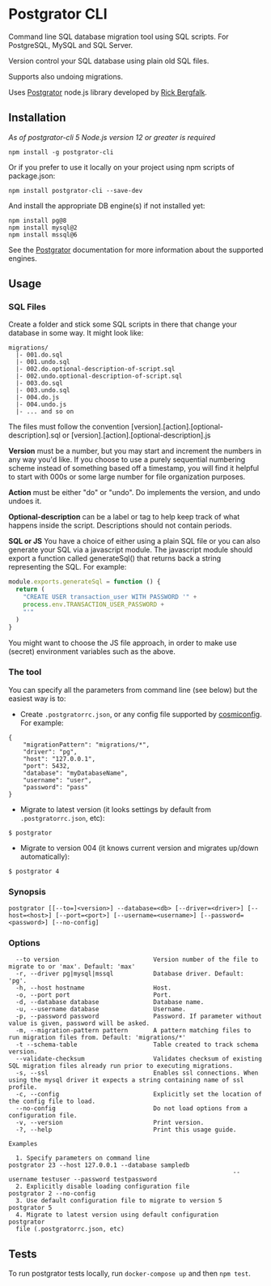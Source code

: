 # Postgrator CLI

Command line SQL database migration tool using SQL scripts. For PostgreSQL, MySQL and SQL Server.

Version control your SQL database using plain old SQL files.

Supports also undoing migrations.

Uses [Postgrator](https://github.com/rickbergfalk/postgrator) node.js library developed by [Rick Bergfalk](https://github.com/rickbergfalk).

## Installation

*As of postgrator-cli 5 Node.js version 12 or greater is required*

```
npm install -g postgrator-cli
```

Or if you prefer to use it locally on your project using npm scripts of package.json:

```
npm install postgrator-cli --save-dev
```

And install the appropriate DB engine(s) if not installed yet:

```
npm install pg@8
npm install mysql@2
npm install mssql@6
```

See the [Postgrator](https://github.com/rickbergfalk/postgrator) documentation for more information about the supported engines.

## Usage

### SQL Files

Create a folder and stick some SQL scripts in there that change your database in some way. It might look like:

```
migrations/
  |- 001.do.sql
  |- 001.undo.sql
  |- 002.do.optional-description-of-script.sql
  |- 002.undo.optional-description-of-script.sql
  |- 003.do.sql
  |- 003.undo.sql
  |- 004.do.js
  |- 004.undo.js
  |- ... and so on
```

The files must follow the convention
[version].[action].[optional-description].sql or
[version].[action].[optional-description].js

**Version** must be a number, but you may start and increment the numbers in any
way you'd like. If you choose to use a purely sequential numbering scheme
instead of something based off a timestamp, you will find it helpful to start
with 000s or some large number for file organization purposes.

**Action** must be either "do" or "undo". Do implements the version, and undo
undoes it.

**Optional-description** can be a label or tag to help keep track of what
happens inside the script. Descriptions should not contain periods.

**SQL or JS** You have a choice of either using a plain SQL file or you can also
generate your SQL via a javascript module. The javascript module should export a
function called generateSql() that returns back a string representing the SQL.
For example:

```js
module.exports.generateSql = function () {
  return (
    "CREATE USER transaction_user WITH PASSWORD '" +
    process.env.TRANSACTION_USER_PASSWORD +
    "'"
  )
}
```

You might want to choose the JS file approach, in order to make use (secret)
environment variables such as the above.

### The tool

You can specify all the parameters from command line (see below) but the easiest way is to:

* Create `.postgratorrc.json`, or any config file supported by [cosmiconfig](https://github.com/davidtheclark/cosmiconfig). For example:

```
{
    "migrationPattern": "migrations/*",
    "driver": "pg",
    "host": "127.0.0.1",
    "port": 5432,
    "database": "myDatabaseName",
    "username": "user",
    "password": "pass"
}
```

* Migrate to latest version (it looks settings by default from `.postgratorrc.json`, etc):
```
$ postgrator
```

* Migrate to version 004 (it knows current version and migrates up/down automatically):
```
$ postgrator 4
```


### Synopsis

```
postgrator [[--to=]<version>] --database=<db> [--driver=<driver>] [--host=<host>] [--port=<port>] [--username=<username>] [--password=<password>] [--no-config]
```

### Options

```
  --to version                          Version number of the file to migrate to or 'max'. Default: 'max'
  -r, --driver pg|mysql|mssql           Database driver. Default: 'pg'.
  -h, --host hostname                   Host.
  -o, --port port                       Port.
  -d, --database database               Database name.
  -u, --username database               Username.
  -p, --password password               Password. If parameter without value is given, password will be asked.
  -m, --migration-pattern pattern       A pattern matching files to run migration files from. Default: 'migrations/*'
  -t --schema-table                     Table created to track schema version.
  --validate-checksum                   Validates checksum of existing SQL migration files already run prior to executing migrations.
  -s, --ssl                             Enables ssl connections. When using the mysql driver it expects a string containing name of ssl profile.
  -c, --config                          Explicitly set the location of the config file to load.
  --no-config                           Do not load options from a configuration file.
  -v, --version                         Print version.
  -?, --help                            Print this usage guide.

Examples

  1. Specify parameters on command line                       postgrator 23 --host 127.0.0.1 --database sampledb
                                                              --username testuser --password testpassword
  2. Explicitly disable loading configuration file            postgrator 2 --no-config
  3. Use default configuration file to migrate to version 5   postgrator 5
  4. Migrate to latest version using default configuration    postgrator
  file (.postgratorrc.json, etc)
```

## Tests
To run postgrator tests locally, run `docker-compose up` and then `npm test`.
